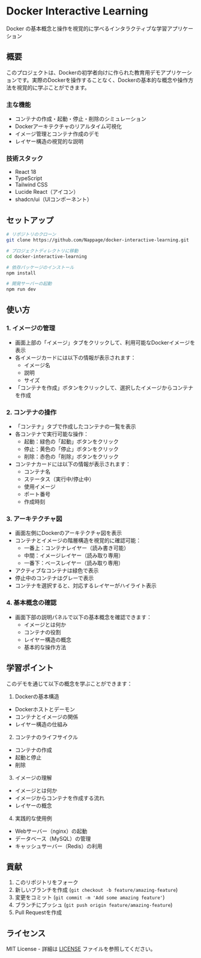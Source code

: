 # Docker Interactive Learning

Docker の基本概念と操作を視覚的に学べるインタラクティブな学習アプリケーション

## 概要

このプロジェクトは、Dockerの初学者向けに作られた教育用デモアプリケーションです。実際のDockerを操作することなく、Dockerの基本的な概念や操作方法を視覚的に学ぶことができます。

### 主な機能

- コンテナの作成・起動・停止・削除のシミュレーション
- Dockerアーキテクチャのリアルタイム可視化
- イメージ管理とコンテナ作成のデモ
- レイヤー構造の視覚的な説明

### 技術スタック

- React 18
- TypeScript
- Tailwind CSS
- Lucide React（アイコン）
- shadcn/ui（UIコンポーネント）

## セットアップ

```bash
# リポジトリのクローン
git clone https://github.com/Nappage/docker-interactive-learning.git

# プロジェクトディレクトリに移動
cd docker-interactive-learning

# 依存パッケージのインストール
npm install

# 開発サーバーの起動
npm run dev
```

## 使い方

### 1. イメージの管理
- 画面上部の「イメージ」タブをクリックして、利用可能なDockerイメージを表示
- 各イメージカードには以下の情報が表示されます：
  - イメージ名
  - 説明
  - サイズ
- 「コンテナを作成」ボタンをクリックして、選択したイメージからコンテナを作成

### 2. コンテナの操作
- 「コンテナ」タブで作成したコンテナの一覧を表示
- 各コンテナで実行可能な操作：
  - 起動：緑色の「起動」ボタンをクリック
  - 停止：黄色の「停止」ボタンをクリック
  - 削除：赤色の「削除」ボタンをクリック
- コンテナカードには以下の情報が表示されます：
  - コンテナ名
  - ステータス（実行中/停止中）
  - 使用イメージ
  - ポート番号
  - 作成時刻

### 3. アーキテクチャ図
- 画面左側にDockerのアーキテクチャ図を表示
- コンテナとイメージの階層構造を視覚的に確認可能：
  - 一番上：コンテナレイヤー（読み書き可能）
  - 中間：イメージレイヤー（読み取り専用）
  - 一番下：ベースレイヤー（読み取り専用）
- アクティブなコンテナは緑色で表示
- 停止中のコンテナはグレーで表示
- コンテナを選択すると、対応するレイヤーがハイライト表示

### 4. 基本概念の確認
- 画面下部の説明パネルで以下の基本概念を確認できます：
  - イメージとは何か
  - コンテナの役割
  - レイヤー構造の概念
  - 基本的な操作方法

## 学習ポイント

このデモを通じて以下の概念を学ぶことができます：

1. Dockerの基本構造
- Dockerホストとデーモン
- コンテナとイメージの関係
- レイヤー構造の仕組み

2. コンテナのライフサイクル
- コンテナの作成
- 起動と停止
- 削除

3. イメージの理解
- イメージとは何か
- イメージからコンテナを作成する流れ
- レイヤーの概念

4. 実践的な使用例
- Webサーバー（nginx）の起動
- データベース（MySQL）の管理
- キャッシュサーバー（Redis）の利用

## 貢献

1. このリポジトリをフォーク
2. 新しいブランチを作成 (`git checkout -b feature/amazing-feature`)
3. 変更をコミット (`git commit -m 'Add some amazing feature'`)
4. ブランチにプッシュ (`git push origin feature/amazing-feature`)
5. Pull Requestを作成

## ライセンス

MIT License - 詳細は [LICENSE](LICENSE) ファイルを参照してください。